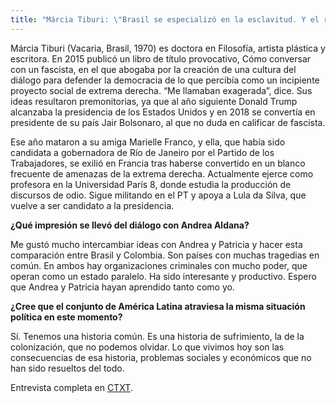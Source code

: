 ```yaml
---
title: "Márcia Tiburi: \"Brasil se especializó en la esclavitud. Y el resultado es un racismo inmenso\""
---
```


Márcia Tiburi (Vacaria, Brasil, 1970) es doctora en Filosofía, artista plástica y escritora. En 2015 publicó un libro de título provocativo, Cómo conversar con un fascista, en el que abogaba por la creación de una cultura del diálogo para defender la democracia de lo que percibía como un incipiente proyecto social de extrema derecha. “Me llamaban exagerada”, dice. Sus ideas resultaron premonitorias, ya que al año siguiente Donald Trump alcanzaba la presidencia de los Estados Unidos y en 2018 se convertía en presidente de su país Jair Bolsonaro, al que no duda en calificar de fascista.

Ese año mataron a su amiga Marielle Franco, y ella, que había sido candidata a gobernadora de Río de Janeiro por el Partido de los Trabajadores, se exilió en Francia tras haberse convertido en un blanco frecuente de amenazas de la extrema derecha. Actualmente ejerce como profesora en la Universidad París 8, donde estudia la producción de discursos de odio. Sigue militando en el PT y apoya a Lula da Silva, que vuelve a ser candidato a la presidencia.

**¿Qué impresión se llevó del diálogo con Andrea Aldana?** 

Me gustó mucho intercambiar ideas con Andrea y Patricia y hacer esta comparación entre Brasil y Colombia. Son países con muchas tragedias en común. En ambos hay organizaciones criminales con mucho poder, que operan como un estado paralelo. Ha sido interesante y productivo. Espero que Andrea y Patricia hayan aprendido tanto como yo.

**¿Cree que el conjunto de América Latina atraviesa la misma situación política en este momento?**

Sí. Tenemos una historia común. Es una historia de sufrimiento, la de la colonización, que no podemos olvidar. Lo que vivimos hoy son las consecuencias de esa historia, problemas sociales y económicos que no han sido resueltos del todo.

Entrevista completa en [CTXT](https://ctxt.es/es/20220601/Politica/39940/marcia-tiburi-fascismo-brasil-jair-bolsonaro-lula-da-silva.htm).
